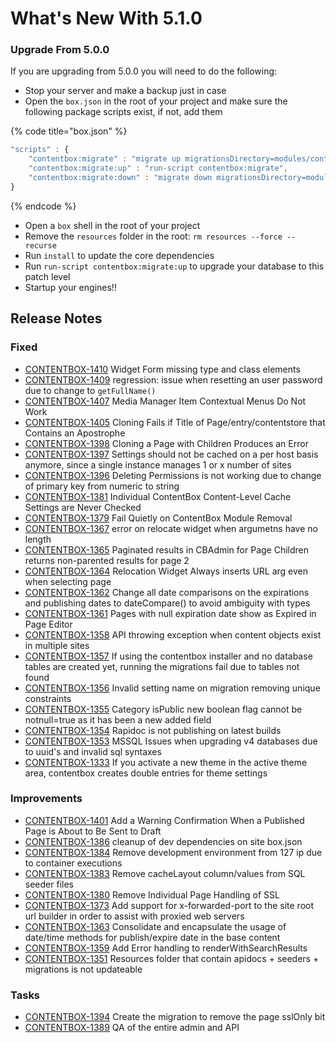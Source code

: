 # What's New With 5.1.0

### Upgrade From 5.0.0

If you are upgrading from 5.0.0 you will need to do the following:

* Stop your server and make a backup just in case
* Open the `box.json` in the root of your project and make sure the following package scripts exist, if not, add them

{% code title="box.json" %}
```javascript
"scripts" : {
    "contentbox:migrate" : "migrate up migrationsDirectory=modules/contentbox/migrations",
    "contentbox:migrate:up" : "run-script contentbox:migrate",
    "contentbox:migrate:down" : "migrate down migrationsDirectory=modules/contentbox/migrations",
}
```
{% endcode %}

* Open a `box` shell in the root of your project
* Remove the `resources` folder in the root: `rm resources --force --recurse`
* Run `install` to update the core dependencies
* Run `run-script contentbox:migrate:up` to upgrade your database to this patch level
* Startup your engines!!

## Release Notes

### Fixed

* [CONTENTBOX-1410](https://ortussolutions.atlassian.net/browse/CONTENTBOX-1410) Widget Form missing type and class elements
* [CONTENTBOX-1409](https://ortussolutions.atlassian.net/browse/CONTENTBOX-1409) regression: issue when resetting an user password due to change to `getFullName()`
* [CONTENTBOX-1407](https://ortussolutions.atlassian.net/browse/CONTENTBOX-1407) Media Manager Item Contextual Menus Do Not Work
* [CONTENTBOX-1405](https://ortussolutions.atlassian.net/browse/CONTENTBOX-1405) Cloning Fails if Title of Page/entry/contentstore that Contains an Apostrophe
* [CONTENTBOX-1398](https://ortussolutions.atlassian.net/browse/CONTENTBOX-1398) Cloning a Page with Children Produces an Error
* [CONTENTBOX-1397](https://ortussolutions.atlassian.net/browse/CONTENTBOX-1397) Settings should not be cached on a per host basis anymore, since a single instance manages 1 or x number of sites
* [CONTENTBOX-1396](https://ortussolutions.atlassian.net/browse/CONTENTBOX-1396) Deleting Permissions is not working due to change of primary key from numeric to string
* [CONTENTBOX-1381](https://ortussolutions.atlassian.net/browse/CONTENTBOX-1381) Individual ContentBox Content-Level Cache Settings are Never Checked
* [CONTENTBOX-1379](https://ortussolutions.atlassian.net/browse/CONTENTBOX-1379) Fail Quietly on ContentBox Module Removal
* [CONTENTBOX-1367](https://ortussolutions.atlassian.net/browse/CONTENTBOX-1367) error on relocate widget when argumetns have no length
* [CONTENTBOX-1365](https://ortussolutions.atlassian.net/browse/CONTENTBOX-1365) Paginated results in CBAdmin for Page Children returns non-parented results for page 2
* [CONTENTBOX-1364](https://ortussolutions.atlassian.net/browse/CONTENTBOX-1364) Relocation Widget Always inserts URL arg even when selecting page
* [CONTENTBOX-1362](https://ortussolutions.atlassian.net/browse/CONTENTBOX-1362) Change all date comparisons on the expirations and publishing dates to dateCompare() to avoid ambiguity with types
* [CONTENTBOX-1361](https://ortussolutions.atlassian.net/browse/CONTENTBOX-1361) Pages with null expiration date show as Expired in Page Editor
* [CONTENTBOX-1358](https://ortussolutions.atlassian.net/browse/CONTENTBOX-1358) API throwing exception when content objects exist in multiple sites
* [CONTENTBOX-1357](https://ortussolutions.atlassian.net/browse/CONTENTBOX-1357) If using the contentbox installer and no database tables are created yet, running the migrations fail due to tables not found
* [CONTENTBOX-1356](https://ortussolutions.atlassian.net/browse/CONTENTBOX-1356) Invalid setting name on migration removing unique constraints
* [CONTENTBOX-1355](https://ortussolutions.atlassian.net/browse/CONTENTBOX-1355) Category isPublic new boolean flag cannot be notnull=true as it has been a new added field
* [CONTENTBOX-1354](https://ortussolutions.atlassian.net/browse/CONTENTBOX-1354) Rapidoc is not publishing on latest builds
* [CONTENTBOX-1353](https://ortussolutions.atlassian.net/browse/CONTENTBOX-1353) MSSQL Issues when upgrading v4 databases due to uuid's and invalid sql syntaxes
* [CONTENTBOX-1333](https://ortussolutions.atlassian.net/browse/CONTENTBOX-1333) If you activate a new theme in the active theme area, contentbox creates double entries for theme settings

### Improvements

* [CONTENTBOX-1401](https://ortussolutions.atlassian.net/browse/CONTENTBOX-1401) Add a Warning Confirmation When a Published Page is About to Be Sent to Draft
* [CONTENTBOX-1386](https://ortussolutions.atlassian.net/browse/CONTENTBOX-1386) cleanup of dev dependencies on site box.json
* [CONTENTBOX-1384](https://ortussolutions.atlassian.net/browse/CONTENTBOX-1384) Remove development environment from 127 ip due to container executions
* [CONTENTBOX-1383](https://ortussolutions.atlassian.net/browse/CONTENTBOX-1383) Remove cacheLayout column/values from SQL seeder files
* [CONTENTBOX-1380](https://ortussolutions.atlassian.net/browse/CONTENTBOX-1380) Remove Individual Page Handling of SSL
* [CONTENTBOX-1373](https://ortussolutions.atlassian.net/browse/CONTENTBOX-1373) Add support for x-forwarded-port to the site root url builder in order to assist with proxied web servers
* [CONTENTBOX-1363](https://ortussolutions.atlassian.net/browse/CONTENTBOX-1363) Consolidate and encapsulate the usage of date/time methods for publish/expire date in the base content
* [CONTENTBOX-1359](https://ortussolutions.atlassian.net/browse/CONTENTBOX-1359) Add Error handling to renderWithSearchResults
* [CONTENTBOX-1351](https://ortussolutions.atlassian.net/browse/CONTENTBOX-1351) Resources folder that contain apidocs + seeders + migrations is not updateable

### Tasks

* [CONTENTBOX-1394](https://ortussolutions.atlassian.net/browse/CONTENTBOX-1394) Create the migration to remove the page sslOnly bit
* [CONTENTBOX-1389](https://ortussolutions.atlassian.net/browse/CONTENTBOX-1389) QA of the entire admin and API
